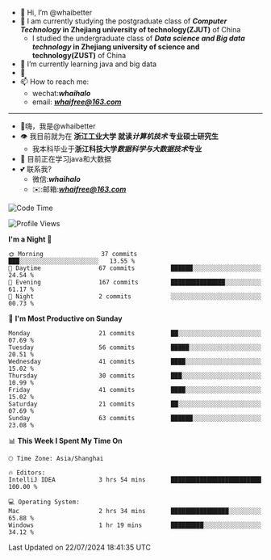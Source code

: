 - 👋 Hi, I’m @whaibetter
- 👀 I am currently studying the postgraduate class of ***Computer Technology* in Zhejiang university of technology(ZJUT)** of China
  -  I studied the undergraduate class of ***Data science and Big data technology* in Zhejiang university of science and technology(ZUST)** of China
- 🌱 I’m currently learning java and big data
- 💞️ 
- 📫 How to reach me: 
  - wechat:***whaihalo***
  - email: ***whaifree@163.com***
 ------------------------
- 👋嗨，我是@whaibetter
- 👁 我目前就为在 **浙江工业大学 就读*计算机技术* 专业硕士研究生**
  - 我本科毕业于**浙江科技大学*数据科学与大数据技术*专业**
- 🌴 目前正在学习java和大数据
- 💕 联系我?
  - 微信:***whaihalo***
  - ✉️:邮箱:***whaifree@163.com***

<!--START_SECTION:waka-->
![Code Time](http://img.shields.io/badge/Code%20Time-282%20hrs%2044%20mins-blue)

![Profile Views](http://img.shields.io/badge/Profile%20Views-0-blue)

**I'm a Night 🦉** 

```text
🌞 Morning                37 commits          ███░░░░░░░░░░░░░░░░░░░░░░   13.55 % 
🌆 Daytime                67 commits          ██████░░░░░░░░░░░░░░░░░░░   24.54 % 
🌃 Evening                167 commits         ███████████████░░░░░░░░░░   61.17 % 
🌙 Night                  2 commits           ░░░░░░░░░░░░░░░░░░░░░░░░░   00.73 % 
```
📅 **I'm Most Productive on Sunday** 

```text
Monday                   21 commits          ██░░░░░░░░░░░░░░░░░░░░░░░   07.69 % 
Tuesday                  56 commits          █████░░░░░░░░░░░░░░░░░░░░   20.51 % 
Wednesday                41 commits          ████░░░░░░░░░░░░░░░░░░░░░   15.02 % 
Thursday                 30 commits          ███░░░░░░░░░░░░░░░░░░░░░░   10.99 % 
Friday                   41 commits          ████░░░░░░░░░░░░░░░░░░░░░   15.02 % 
Saturday                 21 commits          ██░░░░░░░░░░░░░░░░░░░░░░░   07.69 % 
Sunday                   63 commits          ██████░░░░░░░░░░░░░░░░░░░   23.08 % 
```


📊 **This Week I Spent My Time On** 

```text
🕑︎ Time Zone: Asia/Shanghai

🔥 Editors: 
IntelliJ IDEA            3 hrs 54 mins       █████████████████████████   100.00 % 

💻 Operating System: 
Mac                      2 hrs 34 mins       ████████████████░░░░░░░░░   65.88 % 
Windows                  1 hr 19 mins        █████████░░░░░░░░░░░░░░░░   34.12 % 
```


 Last Updated on 22/07/2024 18:41:35 UTC
<!--END_SECTION:waka-->
